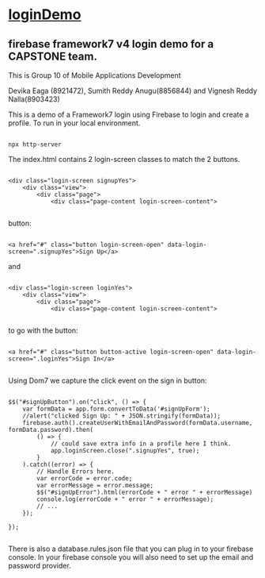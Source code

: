 # [loginDemo](https://github.com/rhildred/loginDemo)

## firebase framework7 v4 login demo for a CAPSTONE team.

This is Group 10 of Mobile Applications Development

Devika Eaga (8921472), Sumith Reddy Anugu(8856844) and Vignesh Reddy Nalla(8903423)

This is a demo of a Framework7 login using Firebase to login and create a profile. To run in your local environment.

```

npx http-server

```

The index.html contains 2 login-screen classes to match the 2 buttons.

```

<div class="login-screen signupYes">
    <div class="view">
        <div class="page">
            <div class="page-content login-screen-content">


```

button:

```

<a href="#" class="button login-screen-open" data-login-screen=".signupYes">Sign Up</a>

```

and

```

<div class="login-screen loginYes">
    <div class="view">
        <div class="page">
            <div class="page-content login-screen-content">


```

to go with the button:

```

<a href="#" class="button button-active login-screen-open" data-login-screen=".loginYes">Sign In</a>


```

Using Dom7 we capture the click event on the sign in button:

```

$$("#signUpButton").on("click", () => {
    var formData = app.form.convertToData('#signUpForm');
    //alert("clicked Sign Up: " + JSON.stringify(formData));
    firebase.auth().createUserWithEmailAndPassword(formData.username, formData.password).then(
        () => {
            // could save extra info in a profile here I think.
            app.loginScreen.close(".signupYes", true);
        }
    ).catch((error) => {
        // Handle Errors here.
        var errorCode = error.code;
        var errorMessage = error.message;
        $$("#signUpError").html(errorCode + " error " + errorMessage)
        console.log(errorCode + " error " + errorMessage);
        // ...
    });

});


```

There is also a database.rules.json file that you can plug in to your firebase console. In your firebase console you will also need to set up the email and password provider.